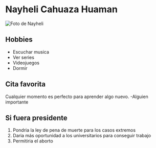 # Nayheli Cahuaza Huaman

![Foto de Nayheli](https://pbs.twimg.com/media/ED5Pjn-XsAEhQIy.jpg "Foto de Nayheli")

## Hobbies

* Escuchar musica
* Ver series
* Videojuegos
* Dormir

## Cita favorita

Cualquier momento es perfecto para aprender algo nuevo. -Alguien importante

## Si fuera presidente

1. Pondria la ley de pena de muerte para los casos extremos
2. Daria más oportunidad a los universitarios para conseguir trabajo
3. Permitiria el aborto 
